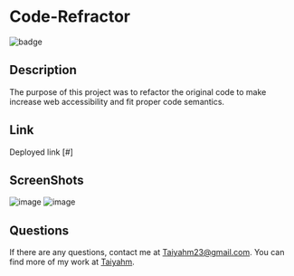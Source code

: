 # Code-Refractor
  ![badge](https://img.shields.io/badge/license-MIT-blue.svg)

  ## Description

  The purpose of this project was to refactor the original code to make increase web accessibility and fit proper code semantics.
  
  ## Link
  
  Deployed link [#]

  ## ScreenShots
![image](https://user-images.githubusercontent.com/72588525/114090706-c3eb9280-9885-11eb-80a7-3e51e28855c5.png)
![image](https://user-images.githubusercontent.com/72588525/114090720-c9e17380-9885-11eb-8700-79ff499148f3.png)


  ## Questions

  If there are any questions, contact me at Taiyahm23@gmail.com. You can find more of my work at [Taiyahm](https://github.com/Taiyahm/).
